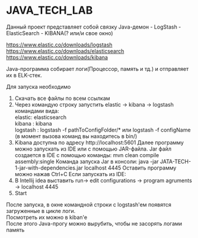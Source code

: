 # JAVA_TECH_LAB

Данный проект представляет собой связку
Java-демон  -   LogStash    -   ElasticSearch   -   KIBANA(? или/и свое окно)

https://www.elastic.co/downloads/logstash  
https://www.elastic.co/downloads/elasticsearch  
https://www.elastic.co/downloads/kibana

Java-программа собирает логи(Процессор, память и тд.) и отправляет их в ELK-стек.

Для запуска необходимо  
1) Скачать все файлы по всем ссылкам  
2) Через командую строку запустить elastic -> kibana -> logstash командами вида:  
elastic:      elasticsearch    
kibana :      kibana  
logstash :    logstash -f pathToConfigFolder/*   или logstash -f configName  
(в момент вызова команд вы находитесь в bin/)  
3) Kibana доступна по адресу http://localhost:5601
Далее программу можно запускать из IDE или с помощью JAR-файла.
Jar файл создается в IDE с помощью команды:
mvn clean compile assembly:single
Команда запуска Jar в консоли:
java -jar JATA-TECH-1-jar-with-dependencies.jar localhost 4445
Оставить программу можно нажав Ctrl+C
Если запускать из IDE:
4) В Intellij idea выставить run-> edit configurations -> program agruments -> localhost 4445
5) Start  

После запуска, в окне командной строки с logstash'eм появятся загруженные в цикле логи.  
Посмотреть их можно в kiban'e  
После этого Java-прогу можно вырубить, чтобы не засорять логами память  

